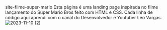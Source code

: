  site-filme-super-mario
 Esta página é uma landing page inspirada no filme lançamento do Super Mario Bros feito com HTML  e CSS. Cada linha de código aqui aprendi com o canal do Desenvolvedor e Youtuber Léo Vargas.
 ![2023-11-10 (2)](https://github.com/Grid2109/site-filme-super-mario/assets/114755206/466e753e-330a-49b8-8c54-6bb2355fea11)
